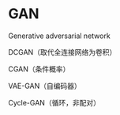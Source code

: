 # GAN 

Generative adversarial network

DCGAN（取代全连接网络为卷积）

CGAN（条件概率）

VAE-GAN（自编码器）

Cycle-GAN（循环，非配对）